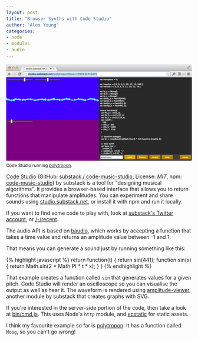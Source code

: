 ```yaml
---
layout: post
title: "Browser Synths with Code Studio"
author: "Alex Young"
categories:
- node
- modules
- audio
---
```


<div class="image">
  <img src="/images/posts/codestudio.png" />
  <small>Code Studio running <a href="http://studio.substack.net/polytropon?time=1397235711071">polytropon</a>.</small>
</div>

[Code Studio](http://studio.substack.net/) (GitHub: [substack / code-music-studio](https://github.com/substack/code-music-studio), License: _MIT_, npm: [code-music-studio](https://www.npmjs.org/package/code-music-studio)) by substack is a tool for "designing musical algorithms".  It provides a browser-based interface that allows you to return functions that manipulate amplitudes.  You can experiment and share sounds using [studio.substack.net](http://studio.substack.net/), or install it with npm and run it locally.

If you want to find some code to play with, look at [substack's Twitter account](https://twitter.com/substack), or [/-/recent](http://studio.substack.net/-/recent).

The audio API is based on [baudio](https://www.npmjs.org/package/baudio), which works by accepting a function that takes a time value and returns an amplitude value between -1 and 1.

That means you can generate a sound just by running something like this:

{% highlight javascript %}
return function(t) {
  return sin(441);
  function sin(x) { return Math.sin(2 * Math.PI * t * x); }
}
{% endhighlight %}

That example creates a function called `sin` that generates values for a given pitch.  Code Studio will render an oscilloscope so you can visualise the output as well as hear it.  The waveform is rendered using [amplitude-viewer](https://www.npmjs.org/package/amplitude-viewer), another module by substack that creates graphs with SVG.

If you're interested in the server-side portion of the code, then take a look at [bin/cmd.js](https://github.com/substack/code-music-studio/blob/master/bin/cmd.js).  This uses Node's `http` module, and [ecstatic](https://www.npmjs.org/package/ecstatic) for static assets.

I think my favourite example so far is [polytropon](http://studio.substack.net/polytropon?time=1397235711071).  It has a function called `Moog`, so you can't go wrong!
